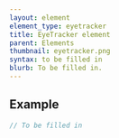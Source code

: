 ```yaml
---
layout: element
element_type: eyetracker
title: EyeTracker element
parent: Elements
thumbnail: eyetracker.png
syntax: to be filled in
blurb: To be filled in.
---
```


## Example
```javascript
// To be filled in
```


